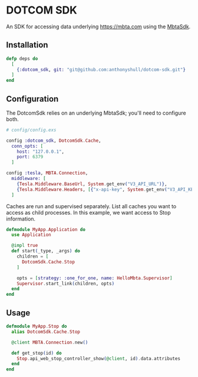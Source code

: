 # DOTCOM SDK

An SDK for accessing data underlying https://mbta.com using the [MbtaSdk](https://github.com/anthonyshull/mbta-sdk).

## Installation

```elixir
defp deps do
  [
    {:dotcom_sdk, git: "git@github.com:anthonyshull/dotcom-sdk.git"}
  ]
end
```

## Configuration

The DotcomSdk relies on an underlying MbtaSdk; you'll need to configure both.

```elixir
# config/config.exs

config :dotcom_sdk, DotcomSdk.Cache,
  conn_opts: [
    host: "127.0.0.1",
    port: 6379
  ]

config :tesla, MBTA.Connection,
  middleware: [
    {Tesla.Middleware.BaseUrl, System.get_env("V3_API_URL")},
    {Tesla.Middleware.Headers, [{"x-api-key", System.get_env("V3_API_KEY")}]}
  ]
```

Caches are run and supervised separately.
List all caches you want to access as child processes.
In this example, we want access to Stop information.

```elixir
defmodule MyApp.Application do
  use Application

  @impl true
  def start(_type, _args) do
    children = [
      DotcomSdk.Cache.Stop
    ]

    opts = [strategy: :one_for_one, name: HelloMbta.Supervisor]
    Supervisor.start_link(children, opts)
  end
end
```

## Usage

```elixir
defmodule MyApp.Stop do
  alias DotcomSdk.Cache.Stop

  @client MBTA.Connection.new()

  def get_stop(id) do
    Stop.api_web_stop_controller_show(@client, id).data.attributes
  end
end
```